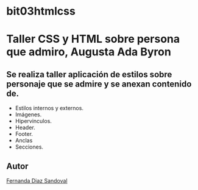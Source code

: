 # bit03htmlcss

# Taller CSS y HTML sobre persona que admiro, Augusta Ada Byron

## Se realiza taller aplicación de estilos sobre personaje que se admire y se anexan contenido de. 

* Estilos internos y externos. 
* Imágenes. 
* Hipervinculos. 
* Header. 
* Footer. 
* Anclas
* Secciones. 

## Autor
[Fernanda Diaz Sandoval](https://www.linkedin.com/in/lufe-diaz-s/)
